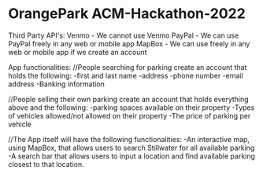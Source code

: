 # OrangePark ACM-Hackathon-2022

Third Party API's:
Venmo - We cannot use Venmo
PayPal - We can use PayPal freely in any web or mobile app
MapBox - We can use freely in any web or mobile app if we create an account

App functionalities:
//People searching for parking create an account that holds the following:
-first and last name
-address
-phone number
-email address
-Banking information

//People selling their own parking create an account that holds everything above and the following:
-parking spaces available on their property
-Types of vehicles allowed/not allowed on their property
-The price of parking per vehicle

//The App itself will have the following functionalities:
-An interactive map, using MapBox, that allows users to search Stillwater for all available parking
-A search bar that allows users to input a location and find available parking closest to that location.